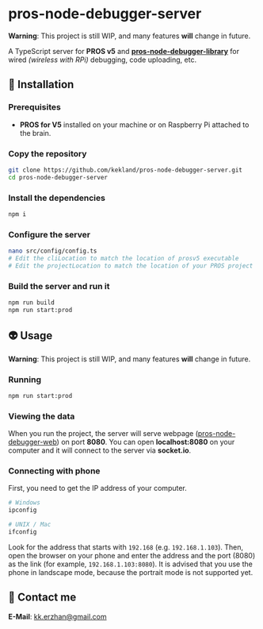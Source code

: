 
# pros-node-debugger-server

**Warning**: This project is still WIP, and many features **will** change in future.

A TypeScript server for **PROS v5** and [**pros-node-debugger-library**](https://github.com/kekland/pros-node-debugger-library) for wired *(wireless with RPi)* debugging, code uploading, etc.

## 🔧 Installation

### Prerequisites

- **PROS for V5** installed on your machine or on Raspberry Pi attached to the brain.

### Copy the repository

```bash
git clone https://github.com/kekland/pros-node-debugger-server.git
cd pros-node-debugger-server
```

### Install the dependencies

```bash
npm i
```

### Configure the server

```bash
nano src/config/config.ts
# Edit the cliLocation to match the location of prosv5 executable
# Edit the projectLocation to match the location of your PROS project
```

### Build the server and run it

```bash
npm run build
npm run start:prod
```

## 👽 Usage

**Warning**: This project is still WIP, and many features **will** change in future.

### Running

```bash
npm run start:prod
```

### Viewing the data

When you run the project, the server will serve webpage ([pros-node-debugger-web](https://github.com/kekland/pros-node-debugger-web)) on port **8080**. You can open **localhost:8080** on your computer and it will connect to the server via **socket.io**.

### Connecting with phone

First, you need to get the IP address of your computer.

```bash
# Windows
ipconfig

# UNIX / Mac
ifconfig
```

Look for the address that starts with `192.168` (e.g. `192.168.1.103`). Then, open the browser on your phone and enter the address and the port (8080) as the link (for example, `192.168.1.103:8080`). It is advised that you use the phone in landscape mode, because the portrait mode is not supported yet.

## 📧 Contact me

**E-Mail**: kk.erzhan@gmail.com